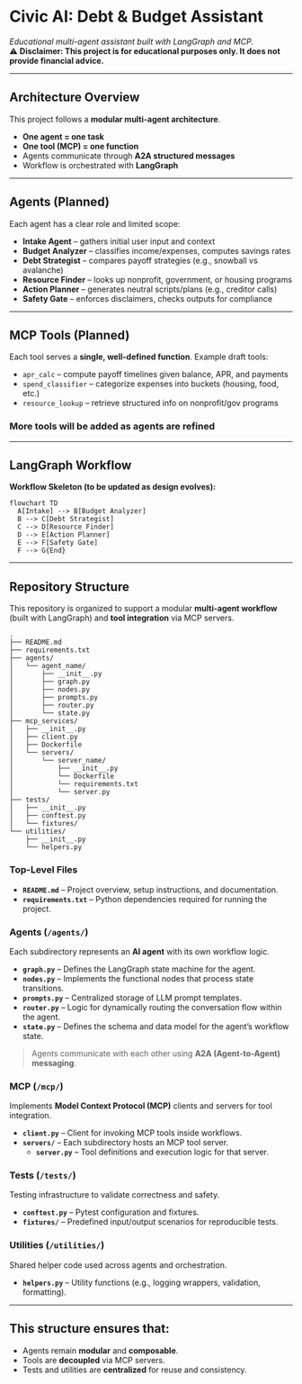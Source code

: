 # Civic AI: Debt & Budget Assistant

_Educational multi-agent assistant built with LangGraph and MCP._  
⚠️ **Disclaimer: This project is for educational purposes only. It does not provide financial advice.**

---

## Architecture Overview

This project follows a **modular multi-agent architecture**.

- **One agent = one task**
- **One tool (MCP) = one function**
- Agents communicate through **A2A structured messages**
- Workflow is orchestrated with **LangGraph**

---

## Agents (Planned)

Each agent has a clear role and limited scope:

- **Intake Agent** – gathers initial user input and context
- **Budget Analyzer** – classifies income/expenses, computes savings rates
- **Debt Strategist** – compares payoff strategies (e.g., snowball vs avalanche)
- **Resource Finder** – looks up nonprofit, government, or housing programs
- **Action Planner** – generates neutral scripts/plans (e.g., creditor calls)
- **Safety Gate** – enforces disclaimers, checks outputs for compliance

---

## MCP Tools (Planned)

Each tool serves a **single, well-defined function**. Example draft tools:

- `apr_calc` – compute payoff timelines given balance, APR, and payments
- `spend_classifier` – categorize expenses into buckets (housing, food, etc.)
- `resource_lookup` – retrieve structured info on nonprofit/gov programs

### More tools will be added as agents are refined

---

## LangGraph Workflow

**Workflow Skeleton (to be updated as design evolves):**

```mermaid
flowchart TD
  A[Intake] --> B[Budget Analyzer]
  B --> C[Debt Strategist]
  C --> D[Resource Finder]
  D --> E[Action Planner]
  E --> F[Safety Gate]
  F --> G{End}
```

---

## Repository Structure

This repository is organized to support a modular **multi-agent workflow** (built with LangGraph) and **tool integration** via MCP servers.

```text
.
├── README.md
├── requirements.txt
├── agents/
│   └── agent_name/
│       ├── __init__.py
│       ├── graph.py
│       ├── nodes.py
│       ├── prompts.py
│       ├── router.py
│       └── state.py
├── mcp_services/
│   ├── __init__.py
│   ├── client.py
│   ├── Dockerfile
│   └── servers/
│       └── server_name/
│           ├── __init__.py
│           └── Dockerfile
│           └── requirements.txt
│           └── server.py
├── tests/
│   ├── __init__.py
│   ├── conftest.py
│   └── fixtures/
└── utilities/
    ├── __init__.py
    └── helpers.py
```

### Top-Level Files

- **`README.md`** – Project overview, setup instructions, and documentation.
- **`requirements.txt`** – Python dependencies required for running the project.

### Agents (`/agents/`)

Each subdirectory represents an **AI agent** with its own workflow logic.

- **`graph.py`** – Defines the LangGraph state machine for the agent.
- **`nodes.py`** – Implements the functional nodes that process state transitions.
- **`prompts.py`** – Centralized storage of LLM prompt templates.
- **`router.py`** – Logic for dynamically routing the conversation flow within the agent.
- **`state.py`** – Defines the schema and data model for the agent’s workflow state.

> Agents communicate with each other using **A2A (Agent-to-Agent) messaging**.

### MCP (`/mcp/`)

Implements **Model Context Protocol (MCP)** clients and servers for tool integration.

- **`client.py`** – Client for invoking MCP tools inside workflows.
- **`servers/`** – Each subdirectory hosts an MCP tool server.
  - **`server.py`** – Tool definitions and execution logic for that server.

### Tests (`/tests/`)

Testing infrastructure to validate correctness and safety.

- **`conftest.py`** – Pytest configuration and fixtures.
- **`fixtures/`** – Predefined input/output scenarios for reproducible tests.

### Utilities (`/utilities/`)

Shared helper code used across agents and orchestration.

- **`helpers.py`** – Utility functions (e.g., logging wrappers, validation, formatting).

---

## This structure ensures that:

- Agents remain **modular** and **composable**.
- Tools are **decoupled** via MCP servers.
- Tests and utilities are **centralized** for reuse and consistency.
